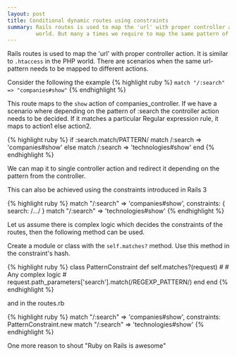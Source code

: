 ```yaml
---
layout: post
title: Conditional dynamic routes using constraints
summary: Rails routes is used to map the 'url' with proper controller and action. Its like the .htaccess for the php
         world. But many a times we require to map the same pattern of the url to different actions of different controller.
---
```


Rails routes is used to map the 'url' with proper controller action.
It is similar to `.htaccess` in the PHP world. There are scenarios when the same url-pattern needs to be mapped to different actions.


Consider the following the example
{% highlight ruby %}
`match "/:search" => "companies#show"`
{% endhighlight %}

This route maps to the `show` action of companies_controller. 
If we have a scenario where depending on the pattern of :search the controller action needs to be decided.
If it matches a particular Regular expression rule, it maps to action1 else action2.

{% highlight ruby %}
if :search.match/PATTERN/
  match /:search => 'companies#show'
else
  match /:search => 'technologies#show'
end
{% endhighlight %}

We can map it to single controller action and redirect it depending on the pattern from the controller.

This can also be achieved using the constraints introduced in Rails 3

{% highlight ruby %}
match "/:search" => 'companies#show', constraints: { search: /.*\..*/ }
match "/:search" => 'technologies#show'
{% endhighlight %}

Let us assume there is complex logic which decides the constraints of the routes, then the following method can be used.

Create a module or class with the `self.matches?` method. Use this method in the constraint's hash.

{% highlight ruby %}
class PatternConstraint
  def self.matches?(request)
    #
    # Any complex logic
    #
    request.path_parameters['search'].match(/REGEXP_PATTERN/)
  end
end
{% endhighlight %}

and in the routes.rb 

{% highlight ruby %}
match "/:search" => 'companies#show', constraints: PatternConstraint.new
match "/:search" => 'technologies#show'
{% endhighlight %}

One more reason to shout "Ruby on Rails is awesome"

